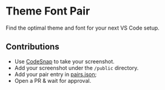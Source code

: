 # Theme Font Pair

Find the optimal theme and font for your next VS Code setup.

## Contributions

- Use [CodeSnap](https://marketplace.visualstudio.com/items?itemName=adpyke.codesnap) to take your screenshot.
- Add your screenshot under the `/public` directory.
- Add your pair entry in [pairs.json](./data/pairs.json);
- Open a PR & wait for approval.

